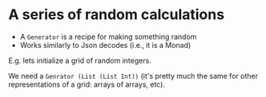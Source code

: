 # A series of random calculations

- A `Generator` is a recipe for making something random
- Works similarly to Json decodes (i.e., it is a Monad)

E.g. lets initialize a grid of random integers.

We need a `Genrator (List (List Int))` (it's pretty much the same
for other representations of a grid: arrays of arrays, etc).



